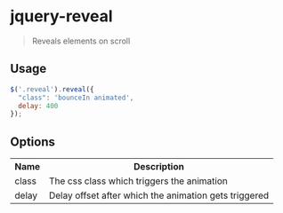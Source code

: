 # jquery-reveal

> Reveals elements on scroll

Usage
-----

```js
$('.reveal').reveal({
  "class": 'bounceIn animated',
  delay: 400
});
```

Options
-------
<table>
  <tr>
    <th>Name</th><th>Description</th>
  </tr>
  <tr>
    <td>class</td><td>The css class which triggers the animation</td>
  </tr>
  <tr>
    <td>delay</td><td>Delay offset after which the animation gets triggered</td>
  </tr>
</table>